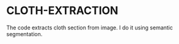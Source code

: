 # CLOTH-EXTRACTION
The code extracts cloth section from image. I do it using semantic segmentation. 
